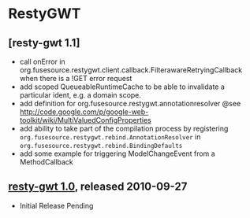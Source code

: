 RestyGWT
========

[resty-gwt 1.1]
---------------
* call onError in org.fusesource.restygwt.client.callback.FilterawareRetryingCallback
  when there is a !GET error request
* add scoped QueueableRuntimeCache to be able to invalidate a particular ident, e.g.
  a domain scope.
* add definition for org.fusesource.restygwt.annotationresolver
  @see http://code.google.com/p/google-web-toolkit/wiki/MultiValuedConfigProperties
* add ability to take part of the compilation process by registering 
  ``org.fusesource.restygwt.rebind.AnnotationResolver`` in 
  ``org.fusesource.restygwt.rebind.BindingDefaults``
* add some example for triggering ModelChangeEvent from a MethodCallback

[resty-gwt 1.0](http://restygwt.fusesource.org/blog/releases/2010/09/release-1-0.html), released 2010-09-27
----------------------------------

* Initial Release Pending

